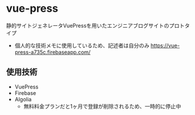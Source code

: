 # vue-press
静的サイトジェネレータVuePressを用いたエンジニアブログサイトのプロトタイプ
 - 個人的な技術メモに使用しているため、記述者は自分のみ
https://vue-press-a735c.firebaseapp.com/
 
## 使用技術
- VuePress
- Firebase
- Algolia
  - 無料料金プランだと1ヶ月で登録が削除されるため、一時的に停止中
